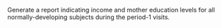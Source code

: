 Generate a report indicating income and mother education levels for all
normally-developing subjects during the period-1 visits.
